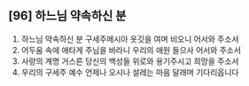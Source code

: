 ## [96] 하느님 약속하신 분

1) 하느님 약속하신 분 구세주메시아 옷깃을 여며 비오니 어서와 주소서
2) 어두움 속에 애타게 주님을 바라니 우리의 애원 들으사 어서와 주소서
3) 사랑의 계명 거스른 당신의 백성들 위로와 용기주시고 희망을 주소서
4) 우리의 구세주 예수 언제나 오시나 설레는 마음 달래며 기다리옵니다
